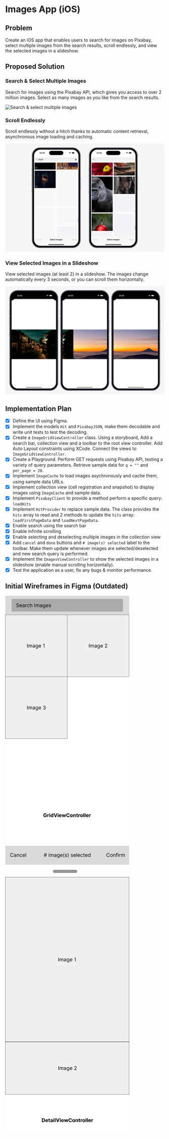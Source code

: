 # Images App (iOS)

## Problem

Create an iOS app that enables users to search for images on Pixabay, select multiple images from the search results, scroll endlessly, and view the selected images in a slideshow.

## Proposed Solution

### Search & Select Multiple Images

Search for images using the Pixabay API, which gives you access to over 2 million images. Select as many images as you like from the search results.

![Search & select multiple images](/res/multiple/multiple_q_multiple_selected.png)


### Scroll Endlessly

Scroll endlessly without a hitch thanks to automatic content retrieval, asynchronous image loading and caching.

![Scroll endlessly](/res/multiple/multiple_q_loading.png)


### View Selected Images in a Slideshow

View selected images (at least 2) in a slideshow. The images change automatically every 3 seconds, or you can scroll them horizontally.

![View selected images in a slideshow](/res/multiple/q_japan_selected_images.png)


## Implementation Plan

- [x] Define the UI using Figma.
- [x] Implement the models `Hit` and `PixabayJSON`, make them decodable and write unit tests to test the decoding.
- [x] Create a `ImageGridViewController` class. Using a storyboard, Add a search bar, collection view and a toolbar to the root view controller. Add Auto Layout constraints using XCode. Connect the views to `ImageGridViewController`.
- [x] Create a Playground. Perform GET requests using Pixabay API, testing a variety of query parameters. Retrieve sample data for `q = ""` and `per_page = 20`.
- [x] Implement `ImageCache` to load images asychronously and cache them, using sample data URLs.
- [x] Implement collection view (cell registration and snapshot) to display images using `ImageCache` and sample data.
- [x] Implement `PixabayClient` to provide a method perform a specific query: `loadHits`
- [x] Implement `HitProvider` to replace sample data. The class provides the `hits` array to read and 2 methods to update the `hits` array: `loadFirstPageData` and `loadNextPageData`.
- [x] Enable search using the search bar
- [x] Enable infinite scrolling
- [x] Enable selecting and deselecting multiple images in the collection view
- [x] Add `cancel` and `done` buttons and `# image(s) selected` label to the toolbar. Make them update whenever images are selected/deselected and new search query is performed.
- [x] Implement the `ImagesViewController` to show the selected images in a slideshow (enable manual scrolling horizontally).
- [x] Test the application as a user, fix any bugs & monitor performance.

## Initial Wireframes in Figma (Outdated)
![GridViewController](/res/GridViewController.png)
![DetailViewController](/res/DetailViewController.png)
